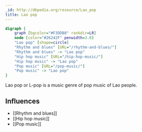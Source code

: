 ```yaml
---
_id: http://dbpedia.org/resource/Lao_pop
title: Lao pop
---
```


```dot
digraph {
	graph [bgcolor="#F3DDB8" rankdir=LR]
	node [color="#26242F" penwidth=3.0]
	"Lao pop" [shape=circle]
	"Rhythm and blues" [URL="/rhythm-and-blues/"]
	"Rhythm and blues" -> "Lao pop"
	"Hip hop music" [URL="/hip-hop-music/"]
	"Hip hop music" -> "Lao pop"
	"Pop music" [URL="/pop-music/"]
	"Pop music" -> "Lao pop"
}
```

Lao pop or L-pop is a music genre of pop music of Lao people.

## Influences
- [[Rhythm and blues]]
- [[Hip hop music]]
- [[Pop music]]
